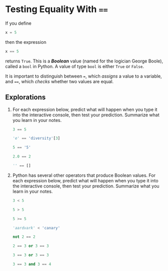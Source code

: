 # Testing Equality With `==`

If you define
```python
x = 5
```
then the expression
```python
x == 5
```
returns `True`. This is a ***Boolean*** value (named for the logician George Boole), called a `bool` in Python.
A value of type `bool` is either `True` or `False`.

It is important to distinguish between `=`, which *assigns* a value to a variable, and `==`, which *checks* whether
two values are equal.

## Explorations

1. For each expression below, predict what will happen when you type it into the interactive console, then test your
prediction. Summarize what you learn in your notes.
    ```python
    3 == 5
    ```
    ```python
    'e' == 'diversity'[3]
    ```
    ```python
    5 == '5'
    ```
    ```python
    2.0 == 2
    ```
    ```python
    '' == []
    ```
1. Python has several other operators that produce Boolean values. For each expression below, predict what will happen when you type it into the interactive console, then test your
prediction. Summarize what you learn in your notes.
    ```python
    3 < 5
    ```
    ```python
    5 > 5
    ```
    ```python
    5 >= 5
    ```
    ```python
    'aardvark' < 'canary'
    ```
    ```python
    not 2 == 2
    ```
    ```python
    2 == 3 or 3 == 3
    ```
    ```python
    3 == 3 or 3 == 3
    ```
    ```python
    3 == 3 and 3 == 4
    ```